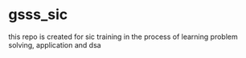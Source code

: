 # gsss_sic
this repo is created for sic training in the process of learning problem solving, application and dsa
